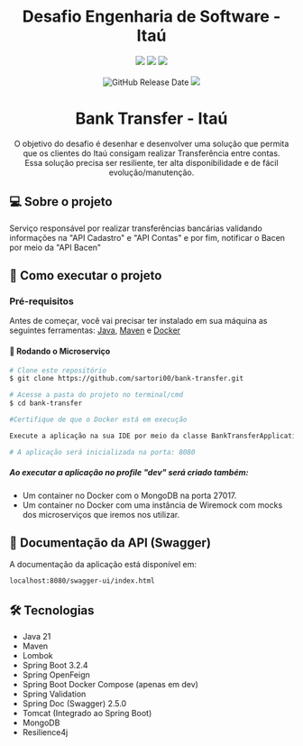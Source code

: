 <div align="center">

# Desafio Engenharia de Software - Itaú

![](https://img.shields.io/badge/Autor-Rodrigo%20Sartori-brightgreen)
![](https://img.shields.io/badge/Language-Java-brightgreen)
![](https://img.shields.io/badge/Framework-Spring%20Boot-brightgreen)
<br><br>
![GitHub Release Date](https://img.shields.io/badge/Release%20Date-Abril%202024-yellowgreen)
![](https://img.shields.io/badge/Status-Em%20Desenvolvimento-orange)

</div>

<div align="center">

# Bank Transfer - Itaú
O objetivo do desafio é desenhar e desenvolver uma solução que permita que os clientes do Itaú consigam realizar Transferência entre contas.
<br>Essa solução precisa ser resiliente, ter alta disponibilidade e de fácil evolução/manutenção.

</div>

## 💻 Sobre o projeto

Serviço responsável por realizar transferências bancárias validando informações na "API Cadastro" e "API Contas" e por 
fim, notificar o Bacen por meio da "API Bacen"

## 🚀 Como executar o projeto

### Pré-requisitos

Antes de começar, você vai precisar ter instalado em sua máquina as seguintes ferramentas:
[Java](https://www.oracle.com/java/technologies/javase/jdk17-archive-downloads.html), [Maven](https://maven.apache.org/download.cgi) e [Docker](https://www.docker.com/products/docker-desktop/)

#### 🎲 Rodando o Microserviço
```bash
# Clone este repositório
$ git clone https://github.com/sartori00/bank-transfer.git

# Acesse a pasta do projeto no terminal/cmd
$ cd bank-transfer

#Certifique de que o Docker está em execução

Execute a aplicação na sua IDE por meio da classe BankTransferApplication.

# A aplicação será inicializada na porta: 8080 
```

##### Ao executar a aplicação no profile "dev" será criado também:
- Um container no Docker com o MongoDB na porta 27017.
- Um container no Docker com uma instância de Wiremock com mocks dos microserviços que iremos nos utilizar.



## 📄 Documentação da API (Swagger)

A documentação da aplicação está disponível em: 

```bash
localhost:8080/swagger-ui/index.html
```

## 🛠 Tecnologias

- Java 21
- Maven
- Lombok
- Spring Boot 3.2.4
- Spring OpenFeign
- Spring Boot Docker Compose (apenas em dev)
- Spring Validation
- Spring Doc (Swagger) 2.5.0
- Tomcat (Integrado ao Spring Boot)
- MongoDB
- Resilience4j